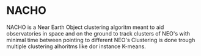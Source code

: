 # NACHO
NACHO is a Near Earth Object clustering algoritm meant to aid observatories in space and on the ground to track clusters of NEO's with minimal time between pointing to different NEO's
Clustering is done trough multiple clustering alhoritms like dor instance K-means.
